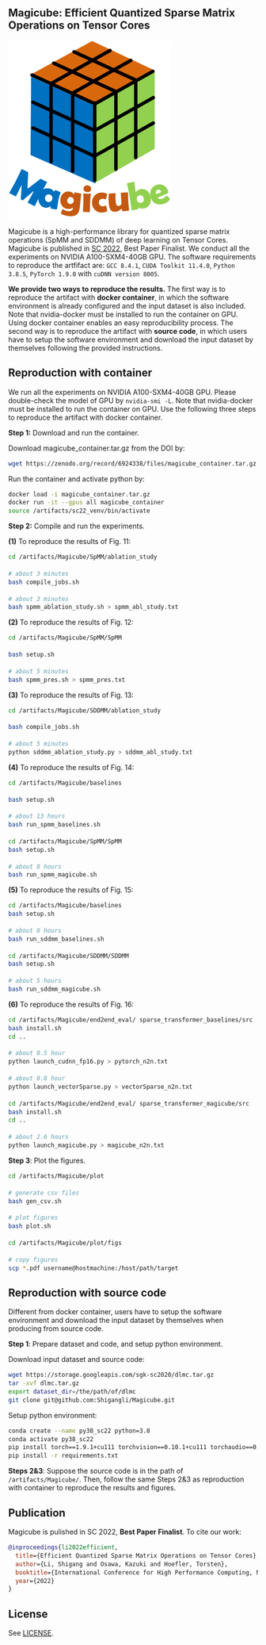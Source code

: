 ## Magicube: Efficient Quantized Sparse Matrix Operations on Tensor Cores

![Magicube](magicubeLogo.svg)

Magicube is a high-performance library for quantized sparse matrix operations (SpMM and SDDMM) of deep learning on Tensor Cores. Magicube is published in [SC 2022](https://sc22.supercomputing.org/), Best Paper Finalist. We conduct all the experiments on NVIDIA A100-SXM4-40GB GPU. The software requirements to reproduce the artfifact are: `GCC 8.4.1`, `CUDA Toolkit 11.4.0`, `Python 3.8.5`, `PyTorch 1.9.0` with `cuDNN version 8005`.

**We provide two ways to reproduce the results.** The first way is to reproduce the artifact with **docker container**, in which the software environment is already configured and the input dataset is also included. Note that nvidia-docker must be installed to run the container on GPU. Using docker container enables an easy reproducibility process. The second way is to reproduce the artifact with **source code**, in which users have to setup the software environment and download the input dataset by themselves following the provided instructions.

## Reproduction with container

We run all the experiments on NVIDIA A100-SXM4-40GB GPU. Please double-check the model of GPU by `nvidia-smi -L`. Note that nvidia-docker must be installed to run the container on GPU. Use the following three steps to reproduce the artifact with docker container.

**Step 1:** Download and run the container.

Download magicube_container.tar.gz from the DOI by:

```bash
wget https://zenodo.org/record/6924338/files/magicube_container.tar.gz
```

Run the container and activate python by:

```bash
docker load -i magicube_container.tar.gz
docker run -it --gpus all magicube_container
source /artifacts/sc22_venv/bin/activate
```

**Step 2:** Compile and run the experiments.

**(1)** To reproduce the results of Fig. 11:

```bash
cd /artifacts/Magicube/SpMM/ablation_study

# about 3 minutes
bash compile_jobs.sh

# about 3 minutes
bash spmm_ablation_study.sh > spmm_abl_study.txt
```

**(2)** To reproduce the results of Fig. 12:

```bash
cd /artifacts/Magicube/SpMM/SpMM

bash setup.sh

# about 5 minutes
bash spmm_pres.sh > spmm_pres.txt
```

**(3)** To reproduce the results of Fig. 13:

```bash
cd /artifacts/Magicube/SDDMM/ablation_study

bash compile_jobs.sh

# about 5 minutes
python sddmm_ablation_study.py > sddmm_abl_study.txt
```

**(4)** To reproduce the results of Fig. 14:

```bash
cd /artifacts/Magicube/baselines

bash setup.sh

# about 13 hours
bash run_spmm_baselines.sh

cd /artifacts/Magicube/SpMM/SpMM
bash setup.sh

# about 8 hours
bash run_spmm_magicube.sh
```

**(5)** To reproduce the results of Fig. 15:

```bash
cd /artifacts/Magicube/baselines
bash setup.sh

# about 8 hours
bash run_sddmm_baselines.sh

cd /artifacts/Magicube/SDDMM/SDDMM
bash setup.sh

# about 5 hours
bash run_sddmm_magicube.sh
```

**(6)** To reproduce the results of Fig. 16:

```bash
cd /artifacts/Magicube/end2end_eval/ sparse_transformer_baselines/src
bash install.sh
cd ..

# about 0.5 hour
python launch_cudnn_fp16.py > pytorch_n2n.txt

# about 0.8 hour
python launch_vectorSparse.py > vectorSparse_n2n.txt

cd /artifacts/Magicube/end2end_eval/ sparse_transformer_magicube/src
bash install.sh
cd ..

# about 2.6 hours
python launch_magicube.py > magicube_n2n.txt
```

**Step 3**: Plot the figures.

```bash
cd /artifacts/Magicube/plot

# generate csv files
bash gen_csv.sh

# plot figures
bash plot.sh

cd /artifacts/Magicube/plot/figs

# copy figures
scp *.pdf username@hostmachine:/host/path/target
```

## Reproduction with source code

Different from docker container, users have to setup the software environment and download the input dataset by themselves when producing from source code.

**Step 1**: Prepare dataset and code, and setup python environment.

Download input dataset and source code:

```bash
wget https://storage.googleapis.com/sgk-sc2020/dlmc.tar.gz
tar -xvf dlmc.tar.gz
export dataset_dir=/the/path/of/dlmc 
git clone git@github.com:Shigangli/Magicube.git
```

Setup python environment:

```bash
conda create --name py38_sc22 python=3.8
conda activate py38_sc22
pip install torch==1.9.1+cu111 torchvision==0.10.1+cu111 torchaudio==0.9.1 -f https://download.pytorch.org/whl/torch_stable.html
pip install -r requirements.txt
```

**Steps 2&3**: Suppose the source code is in the path of `/artifacts/Magicube/`. Then, follow the same Steps 2&3 as reproduction with container to reproduce the results and figures.

## Publication

Magicube is pulished in SC 2022, **Best Paper Finalist**. To cite our work:
```bibtex
@inproceedings{li2022efficient,
  title={Efficient Quantized Sparse Matrix Operations on Tensor Cores},
  author={Li, Shigang and Osawa, Kazuki and Hoefler, Torsten},
  booktitle={International Conference for High Performance Computing, Networking, Storage and Analysis (SC'22)},
  year={2022}
}
```

## License

See [LICENSE](LICENSE).
